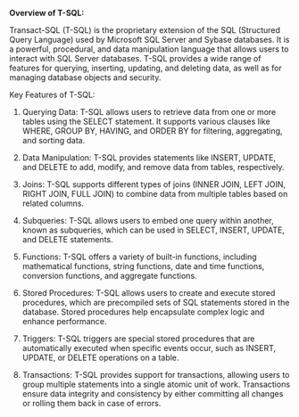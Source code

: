 
**Overview of T-SQL:**

Transact-SQL (T-SQL) is the proprietary extension of the SQL (Structured Query Language) used by Microsoft SQL Server and Sybase databases. It is a powerful, procedural, and data manipulation language that allows users to interact with SQL Server databases. T-SQL provides a wide range of features for querying, inserting, updating, and deleting data, as well as for managing database objects and security.

Key Features of T-SQL:

1.  Querying Data: T-SQL allows users to retrieve data from one or more tables using the SELECT statement. It supports various clauses like WHERE, GROUP BY, HAVING, and ORDER BY for filtering, aggregating, and sorting data.
    
2.  Data Manipulation: T-SQL provides statements like INSERT, UPDATE, and DELETE to add, modify, and remove data from tables, respectively.
    
3.  Joins: T-SQL supports different types of joins (INNER JOIN, LEFT JOIN, RIGHT JOIN, FULL JOIN) to combine data from multiple tables based on related columns.
    
4.  Subqueries: T-SQL allows users to embed one query within another, known as subqueries, which can be used in SELECT, INSERT, UPDATE, and DELETE statements.
    
5.  Functions: T-SQL offers a variety of built-in functions, including mathematical functions, string functions, date and time functions, conversion functions, and aggregate functions.
    
6.  Stored Procedures: T-SQL allows users to create and execute stored procedures, which are precompiled sets of SQL statements stored in the database. Stored procedures help encapsulate complex logic and enhance performance.
    
7.  Triggers: T-SQL triggers are special stored procedures that are automatically executed when specific events occur, such as INSERT, UPDATE, or DELETE operations on a table.
    
8.  Transactions: T-SQL provides support for transactions, allowing users to group multiple statements into a single atomic unit of work. Transactions ensure data integrity and consistency by either committing all changes or rolling them back in case of errors.
